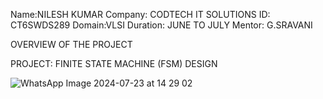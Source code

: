 Name:NILESH KUMAR
Company: CODTECH IT SOLUTIONS 
ID: CT6SWDS289 
Domain:VLSI 
Duration: JUNE TO JULY 
Mentor: G.SRAVANI

OVERVIEW OF THE PROJECT

PROJECT: FINITE STATE MACHINE (FSM) DESIGN

![WhatsApp Image 2024-07-23 at 14 29 02](https://github.com/user-attachments/assets/78031e19-939b-4e06-af62-82224ae81c24)

